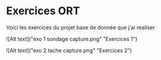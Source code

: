 # Exercices ORT
Voici les exercices du projet base de donnée que j'ai realiser

![Alt text]("exo 1 sondage capture.png" "Exercices 1")


![Alt text]("exo 2 tache capture.png" "Exercices 2")

